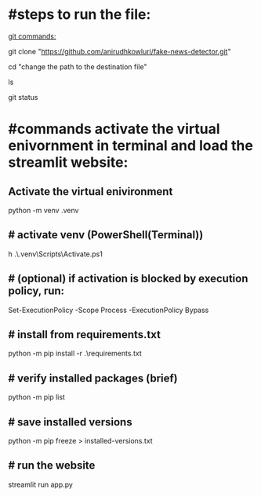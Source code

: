 <h1>#steps to run the file:</h1>

<p><u>git commands:</u></p>

git clone "https://github.com/anirudhkowluri/fake-news-detector.git"

cd "change the path to the destination file"

ls

git status

<h1>#commands activate the virtual enivornment in terminal and load the streamlit website:</h1>

<h2>Activate the virtual enivironment</h2>
python -m venv .venv

<h2># activate venv (PowerShell(Terminal))</h2>h
.\.venv\Scripts\Activate.ps1

<h2># (optional) if activation is blocked by execution policy, run:</h2>
Set-ExecutionPolicy -Scope Process -ExecutionPolicy Bypass


<h2># install from requirements.txt</h2>
python -m pip install -r .\requirements.txt

<h2># verify installed packages (brief)</h2>
python -m pip list

<h2># save installed versions</h2>
python -m pip freeze > installed-versions.txt

<h2># run the website</h2>
streamlit run app.py
